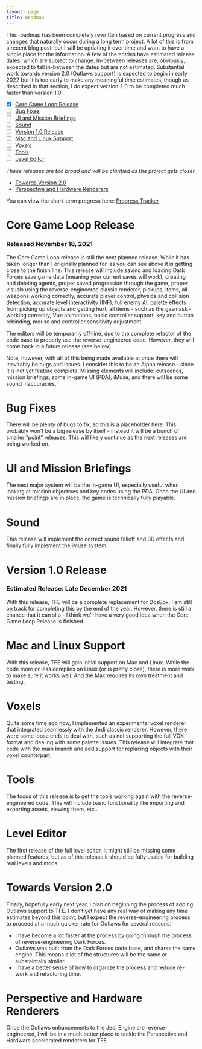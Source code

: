 ```yaml
---
layout: page
title: Roadmap
---
```


This roadmap has been completely rewritten based on current progress and changes that naturally occur during a long term project. A lot of this is from a recent blog post, but I will be updating it over time and want to have a single place for the information. A few of the entries have estimated release dates, which are subject to change. In-between releases are, obviously, expected to fall in-between the dates but are not estimated. Substantial work towards version 2.0 (Outlaws support) is expected to begin in early 2022 but it is too early to make any meaningful time estimates, though as described in that section, I do expect version 2.0 to be completed much faster than version 1.0.

- [x] [Core Game Loop Release](#core-game-loop-release)
- [ ] [Bug Fixes](#bug-fixes)
- [ ] [UI and Mission Briefings](#ui-and-mission-briefings)
- [ ] [Sound](#sound)
- [ ] [Version 1.0 Release](#version-10-release)
- [ ] [Mac and Linux Support](#mac-and-linux-support)
- [ ] [Voxels](#voxels)
- [ ] [Tools](#tools)
- [ ] [Level Editor](#level-editor)

_These releases are too broad and will be clarified as the project gets closer_
* [Towards Version 2.0](#towards-version-20)
* [Perspective and Hardware Renderers](#perspective-and-hardware-renderers)

You can view the short-term progress here: [Progress Tracker](https://theforceengine.github.io/ProgressTracker.html)

# Core Game Loop Release
### Released November 18, 2021
The Core Game Loop release is still the next planned release. While it has taken longer than I originally planned for, as you can see above it is getting close to the finish line. This release will include saving and loading Dark Forces save game data (meaning your current saves will work), creating and deleting agents, proper saved progression through the game, proper visuals using the reverse-engineered classic renderer, pickups, items, all weapons working correctly, accurate player control, physics and collision detection, accurate level interactivity (INF), full enemy AI, palette effects from picking up objects and getting hurt, all items - such as the gasmask - working correctly, Vue animations, basic controller support, key and button rebinding, mouse and controller sensitivity adjustment.

The editors will be temporarily off-line, due to the complete refactor of the code base to properly use the reverse-engineered code. However, they will come back in a future release (see below).

Note, however, with all of this being made available at once there will inevitably be bugs and issues. I consider this to be an Alpha release - since it is not yet feature complete. Missing elements will include: cutscenes, mission briefings, some in-game UI (PDA), iMuse, and there will be some sound inaccuracies.

# Bug Fixes
There will be plenty of bugs to fix, so this is a placeholder here. This probably won’t be a big release by itself - instead it will be a bunch of smaller “point” releases. This will likely continue as the next releases are being worked on.

# UI and Mission Briefings
The next major system will be the in-game UI, especially useful when looking at mission objectives and key codes using the PDA. Once the UI and mission briefings are in place, the game is technically fully playable.

# Sound
This release will implement the correct sound falloff and 3D effects and finally fully implement the iMuse system.

# Version 1.0 Release
### Estimated Release: Late December 2021
With this release, TFE will be a complete replacement for DosBox. I am still on track for completing this by the end of the year. However, there is still a chance that it can slip - I think we’ll have a very good idea when the Core Game Loop Release is finished.

# Mac and Linux Support
With this release, TFE will gain initial support on Mac and Linux. While the code more or less compiles on Linux (or is pretty close), there is more work to make sure it works well. And the Mac requires its own treatment and testing.

# Voxels
Quite some time ago now, I implemented an experimental voxel renderer that integrated seamlessly with the Jedi classic renderer. However, there were some loose ends to deal with, such as not supporting the full VOX format and dealing with some palette issues. This release will integrate that code with the main branch and add support for replacing objects with their voxel counterpart.

# Tools
The focus of this release is to get the tools working again with the reverse-engineered code. This will include basic functionality like importing and exporting assets, viewing them, etc..

# Level Editor
The first release of the full level editor. It might still be missing some planned features, but as of this release it should be fully usable for building real levels and mods.

# Towards Version 2.0
Finally, hopefully early next year, I plan on beginning the process of adding Outlaws support to TFE. I don’t yet have any real way of making any time estimates beyond this point, but I expect the reverse-engineering process to proceed at a much quicker rate for Outlaws for several reasons:

* I have become a lot faster at the process by going through the process of reverse-engineering Dark Forces.
* Outlaws was built from the Dark Forces code base, and shares the same engine. This means a lot of the structures will be the same or substaintally similar.
* I have a better sense of how to organize the process and reduce re-work and refactoring time.

# Perspective and Hardware Renderers
Once the Outlaws enhancements to the Jedi Engine are reverse-engineered, I will be in a much better place to tackle the Perspective and Hardware accelerated renderers for TFE.

